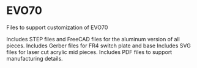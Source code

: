 # EVO70
Files to support customization of EVO70

Includes STEP files and FreeCAD files for the aluminum version of all pieces.
Includes Gerber files for FR4 switch plate and base
Includes SVG files for laser cut acrylic mid pieces.
Includes PDF files to support manufacturing details.